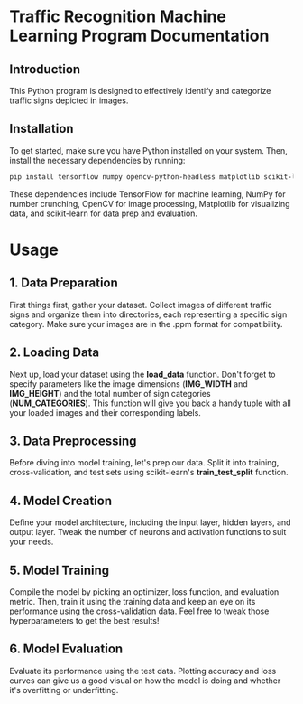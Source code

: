 # Traffic Recognition Machine Learning Program Documentation

## Introduction

This Python program is designed to effectively identify and categorize traffic signs depicted in images.

## Installation

To get started, make sure you have Python installed on your system. Then, install the necessary dependencies by running:

```bash
pip install tensorflow numpy opencv-python-headless matplotlib scikit-learn
```
These dependencies include TensorFlow for machine learning, NumPy for number crunching, OpenCV for image processing, Matplotlib for visualizing data, and scikit-learn for data prep and evaluation.

# Usage
## 1. Data Preparation
First things first, gather your dataset. Collect images of different traffic signs and organize them into directories, each representing a specific sign category. Make sure your images are in the .ppm format for compatibility.

## 2. Loading Data
Next up, load your dataset using the **load_data** function. Don't forget to specify parameters like the image dimensions (**IMG_WIDTH** and **IMG_HEIGHT**) and the total number of sign categories (**NUM_CATEGORIES**). This function will give you back a handy tuple with all your loaded images and their corresponding labels.

## 3. Data Preprocessing
Before diving into model training, let's prep our data. Split it into training, cross-validation, and test sets using scikit-learn's **train_test_split** function.

## 4. Model Creation
Define your model architecture, including the input layer, hidden layers, and output layer. Tweak the number of neurons and activation functions to suit your needs.

## 5. Model Training
Compile the model by picking an optimizer, loss function, and evaluation metric. Then, train it using the training data and keep an eye on its performance using the cross-validation data. Feel free to tweak those hyperparameters to get the best results!

## 6. Model Evaluation
Evaluate its performance using the test data. Plotting accuracy and loss curves can give us a good visual on how the model is doing and whether it's overfitting or underfitting.
